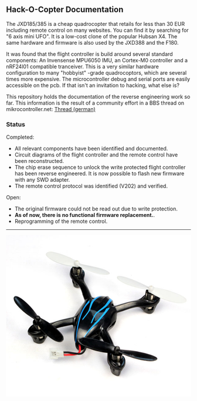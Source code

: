 ## Hack-O-Copter Documentation ##

The JXD185/385 is a cheap quadrocopter that retails for less than 30 EUR including remote control on many websites. You can find it by searching for "6 axis mini UFO". It is a low-cost clone of the popular Hubsan X4.  The same hardware and firmware is also used by the JXD388 and the F180.

It was found that the flight controller is build around several standard components: An Invensense MPU6050 IMU, an Cortex-M0 controller and a nRF24l01 compatible tranceiver. This is a very similar hardware configuration to many "hobbyist" -grade quadrocoptors, which are several times more expensive. The microcontroller debug and serial ports are easily accessible on the pcb. If that isn't an invitation to hacking, what else is?

This repository holds the documentation of the reverse engineering work so far.  This information is the result of a community effort in a BBS thread on mikrocontroller.net: [Thread (german)](http://www.mikrocontroller.net/topic/309185)

### Status ###

Completed:

- All relevant components have been identified and documented.
- Circuit diagrams of the flight controller and the remote control have been reconstructed.
- The chip erase sequence to unlock the write protected flight controller has been reverse engineered. It is now possible to flash new firmware with any SWD adapter.
- The remote control protocol was identified (V202) and verified.

Open:

- The original firmware could not be read out due to write protection.
- **As of now, there is no functional firmware replacement.**. 
- Reprogramming of the remote control.


----------


![Product photo](jxd385.jpg)
